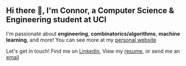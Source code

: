 ## Hi there 👋, I'm Connor, a Computer Science & Engineering student at UCI

I'm passionate about **engineering**, **combinatorics/algorithms**, **machine learning**, and more!
You can see more at my [personal website](https://con169.github.io/personal-website/)

Let's get in touch! Find me on [Linkedin](https://www.linkedin.com/in/connorauyong/), View my [resume](https://con169.github.io/personal-website/resume/ConnorAuyongResume2024.pdf), or send me an [email](mailto:connorauyong@gmail.com)

<!--
**con169/con169** is a ✨ _special_ ✨ repository because its `README.md` (this file) appears on your GitHub profile.

Here are some ideas to get you started:

- 🔭 I’m currently working on ...
- 🌱 I’m currently learning ...
- 👯 I’m looking to collaborate on ...
- 🤔 I’m looking for help with ...
- 💬 Ask me about ...
- 📫 How to reach me: ...
- 😄 Pronouns: ...
- ⚡ Fun fact: ...
-->
